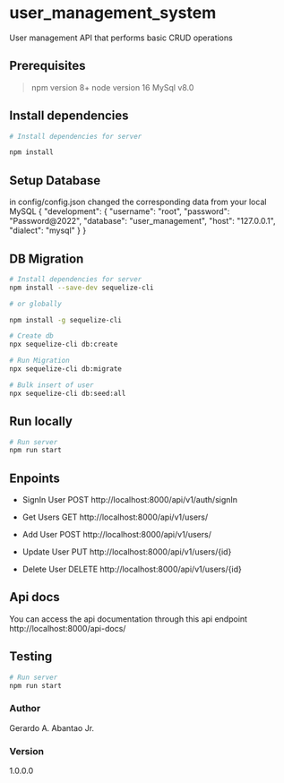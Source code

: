 # user_management_system

User management API that performs basic CRUD operations

## Prerequisites

> npm version 8+
> node version 16
> MySql v8.0

## Install dependencies

```bash
# Install dependencies for server

npm install
```

## Setup Database

in config/config.json changed the corresponding data from your local MySQL
{
"development": {
"username": "root",
"password": "Password@2022",
"database": "user_management",
"host": "127.0.0.1",
"dialect": "mysql"
}
}

## DB Migration

```bash
# Install dependencies for server
npm install --save-dev sequelize-cli

# or globally

npm install -g sequelize-cli

# Create db
npx sequelize-cli db:create

# Run Migration
npx sequelize-cli db:migrate

# Bulk insert of user
npx sequelize-cli db:seed:all
```

## Run locally

```bash
# Run server
npm run start
```

## Enpoints

- SignIn User
  POST http://localhost:8000/api/v1/auth/signIn

- Get Users
  GET http://localhost:8000/api/v1/users/

- Add User
  POST http://localhost:8000/api/v1/users/

- Update User
  PUT http://localhost:8000/api/v1/users/{id}

- Delete User
  DELETE http://localhost:8000/api/v1/users/{id}

## Api docs

You can access the api documentation through this api endpoint
http://localhost:8000/api-docs/

## Testing

```bash
# Run server
npm run start
```

### Author

Gerardo A. Abantao Jr.

### Version

1.0.0.0
